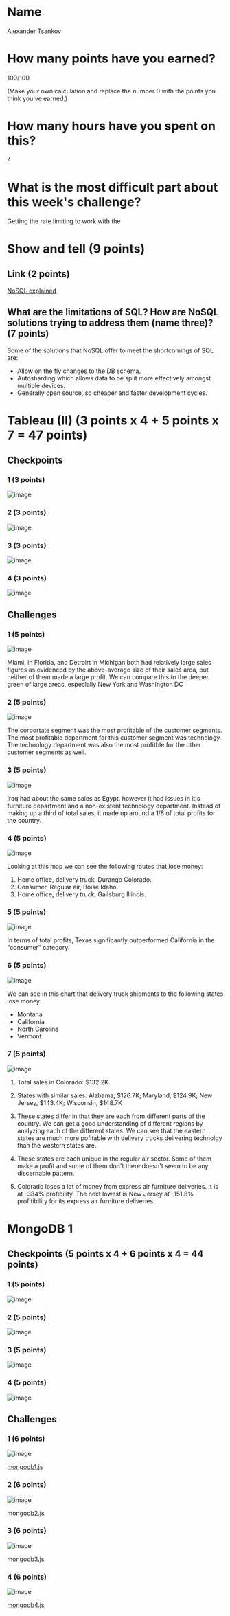 # Name

Alexander Tsankov

# How many points have you earned?

100/100

(Make your own calculation and replace the number 0 with the points you think you've earned.)

# How many hours have you spent on this?

4
# What is the most difficult part about this week's challenge?

Getting the rate limiting to work with the  

# Show and tell (9 points)

## Link (2 points)

[NoSQL explained](http://www.mongodb.com/nosql-explained)

## What are the limitations of SQL? How are NoSQL solutions trying to address them (name three)? (7 points)

Some of the solutions that NoSQL offer to meet the shortcomings of SQL are:

- Allow on the fly changes to the DB schema. 
- Autosharding which allows data to be split more effectively amongst multiple devices. 
- Generally open source, so cheaper and faster development cycles. 

# Tableau (II) (3 points x 4 + 5 points x 7 = 47 points)

## Checkpoints

### 1 (3 points)

![image](cp1.png)

### 2 (3 points)

![image](cp2.png)

### 3 (3 points)

![image](cp3.png)

### 4 (3 points)

![image](cp4.png)

## Challenges

### 1 (5 points)

![image](c1.png)

Miami, in Florida, and Detroirt in Michigan both had relatively large sales figures as evidenced by the above-average size of their sales area, but neither of them made a large profit. We can compare this to the deeper green of large areas, especially New York and Washington DC 
### 2 (5 points)

![image](c2.png)

The corportate segment was the most profitable of the customer segments. The most profitable department for  this customer segment was technology. The technology department was also the most profitble for the other customer segments as well. 
### 3 (5 points)

![image](c3.png)

Iraq had about the same sales as Egypt, however it had issues in it's furniture department and a non-existent technology department. Instead of making up a third of total sales, it made up around a 1/8 of total profits for the country. 

### 4 (5 points)

![image](c4.png)

Looking at this map we can see the following routes that lose money: 

1. Home office, delivery truck, Durango Colorado. 
2. Consumer, Regular air, Boise Idaho.
3. Home office, delivery truck, Gailsburg Illinois.

### 5 (5 points)

![image](c5.png)

In terms of total profits, Texas significantly outperformed California in the "consumer" category. 
### 6 (5 points)

![image](c6.png)

We can see in this chart that delivery truck shipments to the following states lose money: 

- Montana
- California
- North Carolina 
- Vermont

### 7 (5 points)

![image](c7.png)

1. Total sales in Colorado: $132.2K.

2. States with similar sales: Alabama, $126.7K; Maryland, $124.9K; New Jersey, $143.4K; Wisconsin, $148.7K

3. These states differ in that they are each from different parts of the country. We can get a good understanding of different regions by analyzing each of the different states. We can see that the eastern states are much more pofitable with delivery trucks delivering technolgy than the western states are. 

4. These states are each unique in the regular air sector. Some of them make a profit and some of them don't there doesn't seem to be any discernable pattern.

5. Colorado loses a lot of money from express air furniture deliveries. It is at -384% profibility. The next lowest is New Jersey at -151.8% profitibility for its express air furniture deliveries. 

# MongoDB 1

## Checkpoints (5 points x 4 + 6 points x 4 = 44  points)

### 1 (5 points)

![image](m_cp1.png)

### 2 (5 points)

![image](m_cp2.png)

### 3 (5 points)

![image](m_cp3.png)

### 4 (5 points)

![image](m_cp4.png)

## Challenges


### 1 (6 points)

![image](m_ch1.png)

[mongodb1.js](mongodb1.js)

### 2 (6 points)

![image](m_ch2.png)

[mongodb2.js](mongodb2.js)

### 3 (6 points)

![image](m_ch3.png)

[mongodb3.js](mongodb3.js)

### 4 (6 points)

![image](m_ch4.png)

[mongodb4.js](mongodb4.js)
